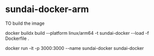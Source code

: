 # sundai-docker-arm

TO build the image 



docker buildx build --platform linux/arm64 -t sundai-docker --load -f Dockerfile .

docker run -it -p 3000:3000 --name sundai-docker sundai-docker
